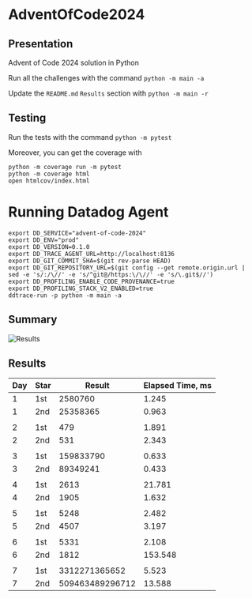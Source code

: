 # AdventOfCode2024

## Presentation

Advent of Code 2024 solution in Python

Run all the challenges with the command `python -m main -a`

Update the `README.md` `Results` section with `python -m main -r`

## Testing

Run the tests with the command `python -m pytest`

Moreover, you can get the coverage with
```
python -m coverage run -m pytest
python -m coverage html
open htmlcov/index.html
```

# Running Datadog Agent

```
export DD_SERVICE="advent-of-code-2024"
export DD_ENV="prod"
export DD_VERSION=0.1.0
export DD_TRACE_AGENT_URL=http://localhost:8136
export DD_GIT_COMMIT_SHA=$(git rev-parse HEAD)
export DD_GIT_REPOSITORY_URL=$(git config --get remote.origin.url | sed -e 's/:/\//' -e 's/^git@/https:\/\//' -e 's/\.git$//') 
export DD_PROFILING_ENABLE_CODE_PROVENANCE=true
export DD_PROFILING_STACK_V2_ENABLED=true
ddtrace-run -p python -m main -a
```

## Summary
![Results](https://github.com/clementgbcn/AdventOfCode2024/actions/workflows/check_results.yml/badge.svg)


## Results
|   Day | Star   |          Result |   Elapsed Time, ms |
|-------|--------|-----------------|--------------------|
|     1 | 1st    |         2580760 |              1.245 |
|     1 | 2nd    |        25358365 |              0.963 |
|       |        |                 |                    |
|     2 | 1st    |             479 |              1.891 |
|     2 | 2nd    |             531 |              2.343 |
|       |        |                 |                    |
|     3 | 1st    |       159833790 |              0.633 |
|     3 | 2nd    |        89349241 |              0.433 |
|       |        |                 |                    |
|     4 | 1st    |            2613 |             21.781 |
|     4 | 2nd    |            1905 |              1.632 |
|       |        |                 |                    |
|     5 | 1st    |            5248 |              2.482 |
|     5 | 2nd    |            4507 |              3.197 |
|       |        |                 |                    |
|     6 | 1st    |            5331 |              2.108 |
|     6 | 2nd    |            1812 |            153.548 |
|       |        |                 |                    |
|     7 | 1st    |   3312271365652 |              5.523 |
|     7 | 2nd    | 509463489296712 |             13.588 |
